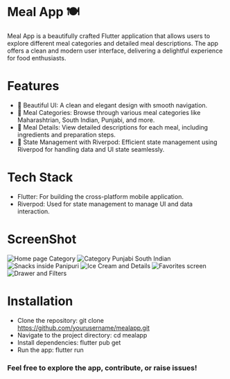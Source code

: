# Meal App 🍽️
Meal App is a beautifully crafted Flutter application that allows users to explore different meal categories and detailed meal descriptions. The app offers a clean and modern user interface, delivering a delightful experience for food enthusiasts.

# Features
- 📱 Beautiful UI: A clean and elegant design with smooth navigation.
- 🍛 Meal Categories: Browse through various meal categories like Maharashtrian, South Indian, Punjabi, and more.
- 📖 Meal Details: View detailed descriptions for each meal, including ingredients and preparation steps.
- 🎯 State Management with Riverpod: Efficient state management using Riverpod for handling data and UI state seamlessly.

# Tech Stack
- Flutter: For building the cross-platform mobile application.
- Riverpod: Used for state management to manage UI and data interaction.

# ScreenShot
![Home page   Category](https://github.com/user-attachments/assets/24ae3d13-5a20-4997-bdaf-dd185be07309)
![Category Punjabi   South Indian](https://github.com/user-attachments/assets/79a8af93-a711-432b-8b01-891ab932fcc1)
![Snacks inside Panipuri](https://github.com/user-attachments/assets/67632954-6cc7-48af-9f42-309de2c301a5)
![Ice Cream and Details](https://github.com/user-attachments/assets/40ea106c-491b-4195-ab5b-7d532c65935e)
![Favorites screen](https://github.com/user-attachments/assets/c443a9c5-7de6-4896-8051-75a441d87c07)
![Drawer and Filters](https://github.com/user-attachments/assets/d7300e88-cce6-4512-af3a-5714efd4ec6a)

# Installation
- Clone the repository: git clone https://github.com/yourusername/mealapp.git
- Navigate to the project directory: cd mealapp
- Install dependencies: flutter pub get
- Run the app: flutter run

### Feel free to explore the app, contribute, or raise issues!
